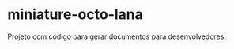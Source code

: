 miniature-octo-lana
===================

Projeto com código para gerar documentos para desenvolvedores.
